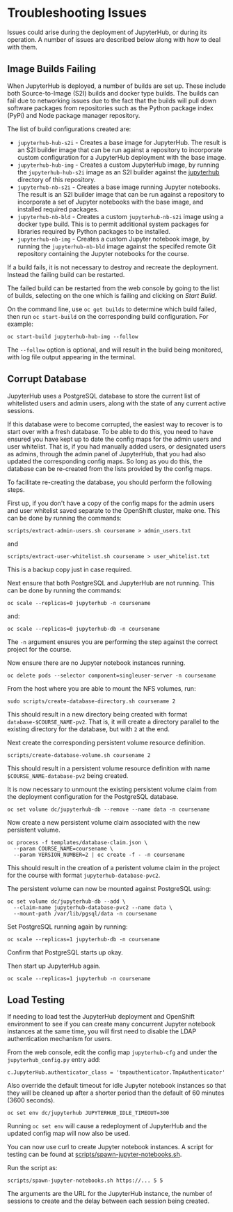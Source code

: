 # Troubleshooting Issues

Issues could arise during the deployment of JupyterHub, or during its operation. A number of issues are described below along with how to deal with them.

## Image Builds Failing

When JupyterHub is deployed, a number of builds are set up. These include both Source-to-Image (S2I) builds and docker type builds. The builds can fail due to networking issues due to the fact that the builds will pull down software packages from repositories such as the Python package index (PyPi) and Node package manager repository.

The list of build configurations created are:

* ``jupyterhub-hub-s2i`` - Creates a base image for JupyterHub. The result is an S2I builder image that can be run against a repository to incorporate custom configuration for a JupyterHub deployment with the base image.
* ``jupyterhub-hub-img`` - Creates a custom JupyterHub image, by running the ``jupyterhub-hub-s2i`` image as an S2I builder against the [jupyterhub](../jupyterhub) directory of this repository.
* ``jupyterhub-nb-s2i`` - Creates a base image running Jupyter notebooks. The result is an S2I builder image that can be run against a repository to incorporate a set of Jupyter notebooks with the base image, and installed required packages.
* ``jupyterhub-nb-bld`` - Creates a custom ``jupyterhub-nb-s2i`` image using a docker type build. This is to permit additional system packages for libraries required by Python packages to be installed.
* ``jupyterhub-nb-img`` - Creates a custom Jupyter notebook image, by running the ``jupyterhub-nb-bld`` image against the specifed remote Git repository containing the Jupyter notebooks for the course.

If a build fails, it is not necessary to destroy and recreate the deployment. Instead the failing build can be restarted.

The failed build can be restarted from the web console by going to the list of builds, selecting on the one which is failing and clicking on _Start Build_.

On the command line, use ``oc get builds`` to determine which build failed, then run ``oc start-build`` on the corresponding build configuration. For example:

```
oc start-build jupyterhub-hub-img --follow
```

The ``--follow`` option is optional, and will result in the build being monitored, with log file output appearing in the terminal.

## Corrupt Database

JupyterHub uses a PostgreSQL database to store the current list of whitelisted users and admin users, along with the state of any current active sessions.

If this database were to become corrupted, the easiest way to recover is to start over with a fresh database. To be able to do this, you need to have ensured you have kept up to date the config maps for the admin users and user whitelist. That is, if you had manually added users, or designated users as admins, through the admin panel of JupyterHub, that you had also updated the corresponding config maps. So long as you do this, the database can be re-created from the lists provided by the config maps.

To facilitate re-creating the database, you should perform the following steps.

First up, if you don't have a copy of the config maps for the admin users and user whitelist saved separate to the OpenShift cluster, make one. This can be done by running the commands:

```
scripts/extract-admin-users.sh coursename > admin_users.txt
```

and

```
scripts/extract-user-whitelist.sh coursename > user_whitelist.txt
```

This is a backup copy just in case required.

Next ensure that both PostgreSQL and JupyterHub are not running. This can be done by running the commands:

```
oc scale --replicas=0 jupyterhub -n coursename
```

and:

```
oc scale --replicas=0 jupyterhub-db -n coursename
```

The ``-n`` argument ensures you are performing the step against the correct project for the course.

Now ensure there are no Jupyter notebook instances running.

```
oc delete pods --selector component=singleuser-server -n coursename
```

From the host where you are able to mount the NFS volumes, run:

```
sudo scripts/create-database-directory.sh coursename 2
```

This should result in a new directory being created with format ``database-$COURSE_NAME-pv2``. That is, it will create a directory parallel to the existing directory for the database, but with ``2`` at the end.

Next create the corresponding persistent volume resource definition.

```
scripts/create-database-volume.sh coursename 2
```

This should result in a persistent volume resource definition with name ``$COURSE_NAME-database-pv2`` being created.

It is now necessary to unmount the existing persistent volume claim from the deployment configuration for the PostgreSQL database.

```
oc set volume dc/jupyterhub-db --remove --name data -n coursename
```

Now create a new persistent volume claim associated with the new persistent volume.

```
oc process -f templates/database-claim.json \
  --param COURSE_NAME=coursename \
  --param VERSION_NUMBER=2 | oc create -f - -n coursename
```

This should result in the creation of a peristent volume claim in the project for the course with format ``jupyterhub-database-pvc2``.

The persistent volume can now be mounted against PostgreSQL using:

```
oc set volume dc/jupyterhub-db --add \
  --claim-name jupyterhub-database-pvc2 --name data \
  --mount-path /var/lib/pgsql/data -n coursename
```

Set PostgreSQL running again by running:

```
oc scale --replicas=1 jupyterhub-db -n coursename
```

Confirm that PostgreSQL starts up okay.

Then start up JupyterHub again.

```
oc scale --replicas=1 jupyterhub -n coursename
```

## Load Testing

If needing to load test the JupyterHub deployment and OpenShift environment to see if you can create many concurrent Jupyter notebook instances at the same time, you will first need to disable the LDAP authentication mechanism for users.

From the web console, edit the config map ``jupyterhub-cfg`` and under the ``jupyterhub_config.py`` entry add:

```
c.JupyterHub.authenticator_class = 'tmpauthenticator.TmpAuthenticator'
```

Also override the default timeout for idle Jupyter notebook instances so that they will be cleaned up after a shorter period than the default of 60 minutes (3600 seconds).


```
oc set env dc/jupyterhub JUPYTERHUB_IDLE_TIMEOUT=300
```

Running ``oc set env`` will cause a redeployment of JupyterHub and the updated config map will now also be used.

You can now use curl to create Jupyter notebook instances. A script for testing can be found at [scripts/spawn-jupyter-notebooks.sh](../scripts/spawn-jupyter-notebooks.sh).

Run the script as:

```
scripts/spawn-jupyter-notebooks.sh https://... 5 5
```

The arguments are the URL for the JupyterHub instance, the number of sessions to create and the delay between each session being created.
